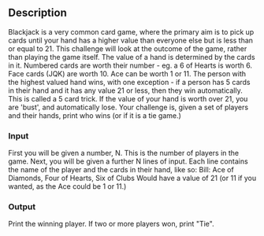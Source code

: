 ## Description
Blackjack is a very common card game, where the primary aim is to pick up 
cards until your hand has a higher value than everyone else but is less than 
or equal to 21. This challenge will look at the outcome of the game, rather 
than playing the game itself.
The value of a hand is determined by the cards in it.
Numbered cards are worth their number - eg. a 6 of Hearts is worth 6.
Face cards (JQK) are worth 10.
Ace can be worth 1 or 11.
The person with the highest valued hand wins, with one exception - if a person 
has 5 cards in their hand and it has any value 21 or less, then they win 
automatically. This is called a 5 card trick.
If the value of your hand is worth over 21, you are 'bust', and automatically 
lose.
Your challenge is, given a set of players and their hands, print who wins (or 
if it is a tie game.)

### Input
First you will be given a number, N. This is the number of players in the game.
Next, you will be given a further N lines of input. Each line contains the name of the player and the cards in their hand, like so:
Bill: Ace of Diamonds, Four of Hearts, Six of Clubs
Would have a value of 21 (or 11 if you wanted, as the Ace could be 1 or 11.)

### Output
Print the winning player. If two or more players won, print "Tie".
